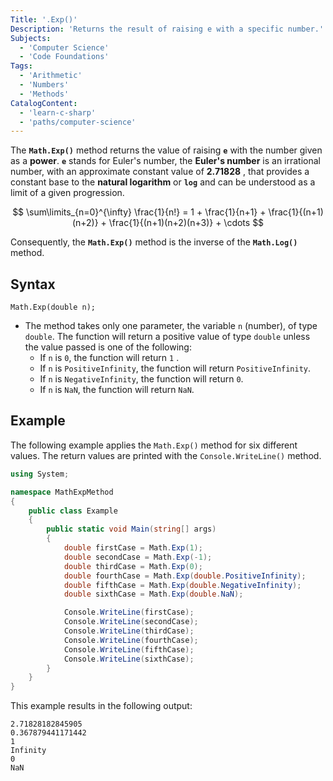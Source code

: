 ```yaml
---
Title: '.Exp()'
Description: 'Returns the result of raising e with a specific number.'
Subjects:
  - 'Computer Science'
  - 'Code Foundations'
Tags:
  - 'Arithmetic'
  - 'Numbers'
  - 'Methods'
CatalogContent:
  - 'learn-c-sharp'
  - 'paths/computer-science'
---
```


The **`Math.Exp()`** method returns the value of raising **`e`** with the number given as a **power**.
**`e`** stands for Euler's number, the **Euler's number** is an irrational number, with an approximate constant value of **2.71828** , that provides a constant base to the **natural logarithm** or **`log`** and can be understood as a limit of a given progression.

$$
\sum\limits_{n=0}^{\infty} \frac{1}{n!} = 1 + \frac{1}{n+1} + \frac{1}{(n+1)(n+2)} + \frac{1}{(n+1)(n+2)(n+3)} + \cdots
$$

Consequently, the **`Math.Exp()`** method is the inverse of the **`Math.Log()`** method.

## Syntax

```pseudo
Math.Exp(double n);
```

- The method takes only one parameter, the variable `n` (number), of type `double`. The function will return a positive value of type `double` unless the value passed is one of the following:
    - If `n` is `0`, the function will return `1` .
    - If `n` is `PositiveInfinity`, the function will return `PositiveInfinity`.
    - If `n` is `NegativeInfinity`, the function will return `0`.
    - If `n` is `NaN`, the function will return `NaN`.


## Example

The following example applies the `Math.Exp()` method for six different values. The return values are printed with the `Console.WriteLine()` method.

```cs
using System;

namespace MathExpMethod
{
    public class Example
    {
        public static void Main(string[] args)
        {
            double firstCase = Math.Exp(1);
            double secondCase = Math.Exp(-1);
            double thirdCase = Math.Exp(0);
            double fourthCase = Math.Exp(double.PositiveInfinity);
            double fifthCase = Math.Exp(double.NegativeInfinity);
            double sixthCase = Math.Exp(double.NaN);

            Console.WriteLine(firstCase);
            Console.WriteLine(secondCase);
            Console.WriteLine(thirdCase);
            Console.WriteLine(fourthCase);
            Console.WriteLine(fifthCase);
            Console.WriteLine(sixthCase);
        }
    }
}
```

This example results in the following output:

```shell
2.71828182845905
0.367879441171442
1
Infinity
0
NaN
```
